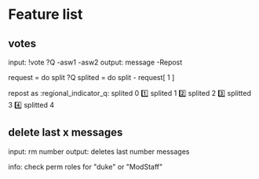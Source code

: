 # Feature list

## votes
input: !vote ?Q -asw1 -asw2 
output: message -Repost

request = do split ?Q
splited = do split - request[ 1 ]

repost as
:regional_indicator_q:  splited 0
:one: splited 1
:two: splited 2
:three: splitted 3
:four: splitted 4


## delete last x messages
input: rm number
output: deletes last number messages

info: check perm roles for "duke" or "ModStaff"
